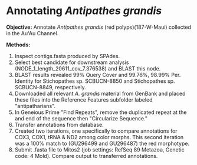 
# Annotating *Antipathes grandis* 

**Objective:** Annotate *Antipathes grandis* (red polyps)(187-W-Maui) collected in the Au'Au Channel.

**Methods:**

1. Inspect contigs.fasta produced by SPAdes.
2. Select best candidate for downstream analysis (NODE_1_length_20611_cov_7.376538) and BLAST this node.
3. BLAST results revealed 99% Query Cover and 99.76%, 98.99% Per. Identity for Stichopathes sp. SCBUCN-8850 and Stichopathes sp. SCBUCN-8849, respectively.
4. Downloaded all relevant *A. grandis* material from GenBank and placed these files into the Reference Features subfolder labeled "antipatharians".
5. In Geneious Prime "Find Repeats", remove the duplicated repeat at the and end of the sequence then "Circularize Sequence."
6. Transfer annotations from database.
7. Created two iterations, one specifically to compare annotations for COX3, COX1, tRNA & ND2 among color morphs. This second iteration was a 100% match to (GU296499 and GU296487) the red morphotype. 
8. Submit .fasta file to Mitos2 (job settings: RefSeq 89 Metazoa, Genetic code: 4 Mold). Compare output to transferred annotations.
